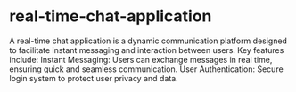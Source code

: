 # real-time-chat-application
A real-time chat application is a dynamic communication platform designed to facilitate instant messaging and interaction between users. Key features include:      Instant Messaging: Users can exchange messages in real time, ensuring quick and seamless communication.     User Authentication: Secure login system to protect user privacy and data. 
